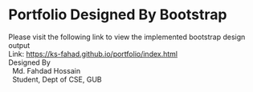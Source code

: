 # Portfolio Designed By Bootstrap
Please visit the following link to view the implemented bootstrap design output  
Link: https://ks-fahad.github.io/portfolio/index.html    
Designed By  
&nbsp;  Md. Fahdad Hossain  
&nbsp;  Student, Dept of CSE, GUB
